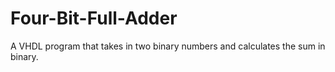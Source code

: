 # Four-Bit-Full-Adder
A VHDL program that takes in two binary numbers and calculates the sum in binary.
